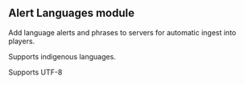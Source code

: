 ## Alert Languages module

Add language alerts and phrases to servers for automatic ingest into players.

Supports indigenous languages.

Supports UTF-8

